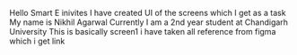 Hello Smart E inivites
I have created UI of the screens which I get as a task 
My name is Nikhil Agarwal
Currently I am a 2nd year student at Chandigarh University
This is basically screen1 i have taken all reference from figma which i get link